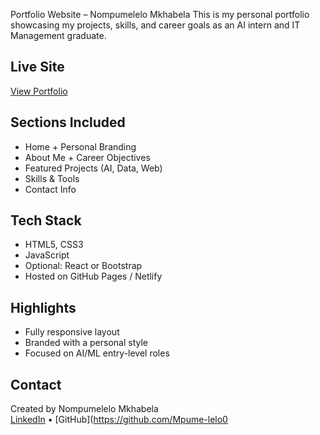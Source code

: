 Portfolio Website – Nompumelelo Mkhabela
This is my personal portfolio showcasing my projects, skills, and career goals as an AI intern and IT Management graduate.

##  Live Site
[View Portfolio](https://your-portfolio-link.com)

##  Sections Included
- Home + Personal Branding
- About Me + Career Objectives
- Featured Projects (AI, Data, Web)
- Skills & Tools
- Contact Info

##  Tech Stack
- HTML5, CSS3
- JavaScript
- Optional: React or Bootstrap
- Hosted on GitHub Pages / Netlify

##  Highlights
- Fully responsive layout
- Branded with a personal style
- Focused on AI/ML entry-level roles

## Contact
Created by Nompumelelo Mkhabela  
[LinkedIn](https://www.linkedin.com/in/nompumelelo-mkhabela-8aa563247) • [GitHub](https://github.com/Mpume-lelo0
